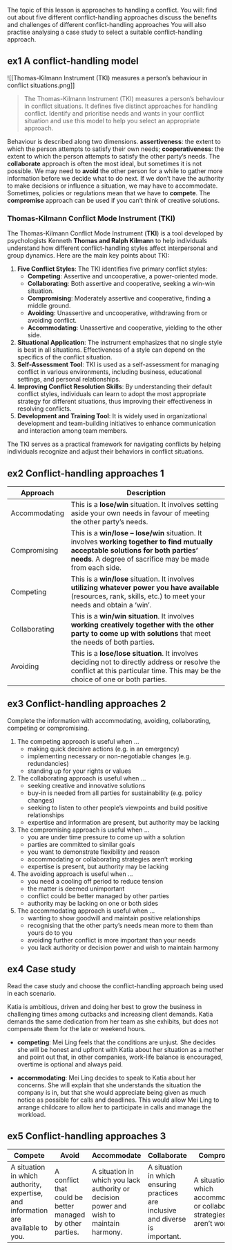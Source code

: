 The topic of this lesson is approaches to handling a conflict. You will:
find out about five different conflict-handling approaches
discuss the benefits and challenges of different conflict-handling approaches
You will also practise analysing a case study to select a suitable conflict-handling approach.


## ex1 A conflict-handling model

![[Thomas-Kilmann Instrument (TKI) measures a person’s behaviour in conflict situations.png]]

> The Thomas-Kilmann Instrument (TKI) measures a person’s behaviour in conflict situations. It defines five distinct approaches for handling conflict. Identify and prioritise needs and wants in your conflict situation and use this model to help you select an appropriate approach.

Behaviour is described along two dimensions.
**assertiveness**: the extent to which the person attempts to satisfy their own needs; 
**cooperativeness**: the extent to which the person attempts to satisfy the other party’s needs.
The **collaborate** approach is often the most ideal, but sometimes it is not possible. We may need to **avoid** the other person for a while to gather more information before we decide what to do next. If we don’t have the authority to make decisions or influence a situation, we may have to 
accommodate. 
Sometimes, policies or regulations mean that we have to **compete**. 
The **compromise** approach can be used if you can’t think of creative solutions.

### Thomas-Kilmann Conflict Mode Instrument (TKI)

The Thomas-Kilmann Conflict Mode Instrument (**TKI**) is a tool developed by psychologists Kenneth **Thomas and Ralph Kilmann** to help individuals understand how different conflict-handling styles affect interpersonal and group dynamics. Here are the main key points about TKI:

1. **Five Conflict Styles**: The TKI identifies five primary conflict styles:
   - **Competing**: Assertive and uncooperative, a power-oriented mode.
   - **Collaborating**: Both assertive and cooperative, seeking a win-win situation.
   - **Compromising**: Moderately assertive and cooperative, finding a middle ground.
   - **Avoiding**: Unassertive and uncooperative, withdrawing from or avoiding conflict.
   - **Accommodating**: Unassertive and cooperative, yielding to the other side.
2. **Situational Application**: The instrument emphasizes that no single style is best in all situations. Effectiveness of a style can depend on the specifics of the conflict situation.
3. **Self-Assessment Tool**: TKI is used as a self-assessment for managing conflict in various environments, including business, educational settings, and personal relationships.
4. **Improving Conflict Resolution Skills**: By understanding their default conflict styles, individuals can learn to adopt the most appropriate strategy for different situations, thus improving their effectiveness in resolving conflicts.
5. **Development and Training Tool**: It is widely used in organizational development and team-building initiatives to enhance communication and interaction among team members.

The TKI serves as a practical framework for navigating conflicts by helping individuals recognize and adjust their behaviors in conflict situations.

## ex2 Conflict-handling approaches 1

| Approach      | Description                                                                                                                                                                                    |
| ------------- | ---------------------------------------------------------------------------------------------------------------------------------------------------------------------------------------------- |
| Accommodating | This is a **lose/win** situation. It involves setting aside your own needs in favour of meeting the other party’s needs.                                                                       |
| Compromising  | This is a **win/lose – lose/win** situation. It involves **working together to find mutually acceptable solutions for both parties’ needs**. A degree of sacrifice may be made from each side. |
| Competing     | This is a **win/lose** situation. It involves **utilizing whatever power you have available** (resources, rank, skills, etc.) to meet your needs and obtain a ‘win’.                           |
| Collaborating | This is a **win/win situation**. It involves **working creatively together with the other party to come up with solutions** that meet the needs of both parties.                               |
| Avoiding      | This is a **lose/lose situation**. It involves deciding not to directly address or resolve the conflict at this particular time. This may be the choice of one or both parties.                |
## ex3 Conflict-handling approaches 2
  
Complete the information with accommodating, avoiding, collaborating, competing or compromising.
1. The competing approach is useful when …
	- making quick decisive actions (e.g. in an emergency)
	- implementing necessary or non-negotiable changes (e.g. redundancies)
	- standing up for your rights or values
2. The collaborating approach is useful when …
	- seeking creative and innovative solutions
	- buy-in is needed from all parties for sustainability (e.g. policy changes)
	- seeking to listen to other people’s viewpoints and build positive relationships
	- expertise and information are present, but authority may be lacking
3. The compromising approach is useful when …
	- you are under time pressure to come up with a solution
	- parties are committed to similar goals
	- you want to demonstrate flexibility and reason
	- accommodating or collaborating strategies aren’t working
	- expertise is present, but authority may be lacking
4. The avoiding approach is useful when …
	- you need a cooling off period to reduce tension 
	- the matter is deemed unimportant
	- conflict could be better managed by other parties
	- authority may be lacking on one or both sides 
5. The accommodating approach is useful when …
	- wanting to show goodwill and maintain positive relationships
	- recognising that the other party’s needs mean more to them than yours do to you
	- avoiding further conflict is more important than your needs
	- you lack authority or decision power and wish to maintain harmony
## ex4 Case study

Read the case study and choose the conflict-handling approach being used in each scenario.

Katia is ambitious, driven and doing her best to grow the business in challenging times among cutbacks and increasing client demands. Katia demands the same dedication from her team as she exhibits, but does not compensate them for the late or weekend hours.

- **competing**:
Mei Ling feels that the conditions are unjust. She decides she will be honest and upfront with Katia about her situation as a mother and point out that, in other companies, work-life balance is encouraged, overtime is optional and always paid.

- **accommodating**:
Mei Ling decides to speak to Katia about her concerns. She will explain that she understands the situation the company is in, but that she would appreciate being given as much notice as possible for calls and deadlines. This would allow Mei Ling to arrange childcare to allow her to participate in calls and manage the workload.

## ex5 Conflict-handling approaches 3

| Compete                                                                          | Avoid                                                     | Accommodate                                                                             | Collaborate                                                                     | Compromise                                                                     |
| -------------------------------------------------------------------------------- | --------------------------------------------------------- | --------------------------------------------------------------------------------------- | ------------------------------------------------------------------------------- | ------------------------------------------------------------------------------ |
| A situation in which authority, expertise, and information are available to you. | A conflict that could be better managed by other parties. | A situation in which you lack authority or decision power and wish to maintain harmony. | A situation in which ensuring practices are inclusive and diverse is important. | A situation in which accommodating or collaborating strategies aren’t working. |